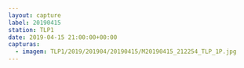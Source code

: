 ```yaml
---
layout: capture
label: 20190415
station: TLP1
date: 2019-04-15 21:00:00+00:00
capturas:
  - imagem: TLP1/2019/201904/20190415/M20190415_212254_TLP_1P.jpg
---
```

